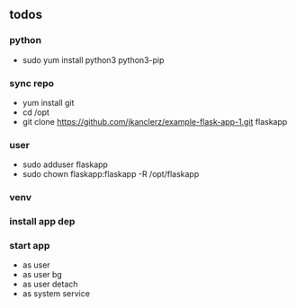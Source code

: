 ## todos

### python
- sudo yum install python3 python3-pip
### sync repo
- yum install git
- cd /opt
- git clone https://github.com/jkanclerz/example-flask-app-1.git flaskapp
### user
- sudo adduser flaskapp
- sudo chown flaskapp:flaskapp -R /opt/flaskapp
### venv
### install app dep
### start app
 - as user
 - as user bg
 - as user detach
 - as system service